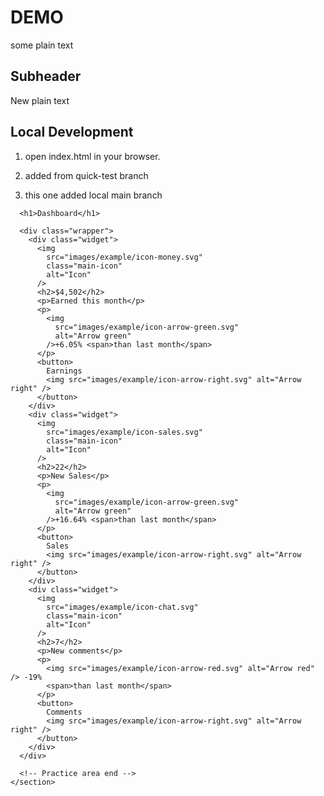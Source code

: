 # DEMO

some plain text


## Subheader


New plain text

## Local Development

1. open index.html in your browser.

2. added from quick-test branch

3. this one added local main branch

<section class="learn">
      <!-- Practice area start -->

      <h1>Dashboard</h1>

      <div class="wrapper">
        <div class="widget">
          <img
            src="images/example/icon-money.svg"
            class="main-icon"
            alt="Icon"
          />
          <h2>$4,502</h2>
          <p>Earned this month</p>
          <p>
            <img
              src="images/example/icon-arrow-green.svg"
              alt="Arrow green"
            />+6.05% <span>than last month</span>
          </p>
          <button>
            Earnings
            <img src="images/example/icon-arrow-right.svg" alt="Arrow right" />
          </button>
        </div>
        <div class="widget">
          <img
            src="images/example/icon-sales.svg"
            class="main-icon"
            alt="Icon"
          />
          <h2>22</h2>
          <p>New Sales</p>
          <p>
            <img
              src="images/example/icon-arrow-green.svg"
              alt="Arrow green"
            />+16.64% <span>than last month</span>
          </p>
          <button>
            Sales
            <img src="images/example/icon-arrow-right.svg" alt="Arrow right" />
          </button>
        </div>
        <div class="widget">
          <img
            src="images/example/icon-chat.svg"
            class="main-icon"
            alt="Icon"
          />
          <h2>7</h2>
          <p>New comments</p>
          <p>
            <img src="images/example/icon-arrow-red.svg" alt="Arrow red" /> -19%
            <span>than last month</span>
          </p>
          <button>
            Comments
            <img src="images/example/icon-arrow-right.svg" alt="Arrow right" />
          </button>
        </div>
      </div>

      <!-- Practice area end -->
    </section>
